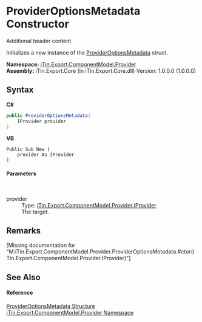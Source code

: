 # ProviderOptionsMetadata Constructor 
Additional header content 

Initializes a new instance of the <a href="T_iTin_Export_ComponentModel_Provider_ProviderOptionsMetadata">ProviderOptionsMetadata</a> struct.

**Namespace:**&nbsp;<a href="N_iTin_Export_ComponentModel_Provider">iTin.Export.ComponentModel.Provider</a><br />**Assembly:**&nbsp;iTin.Export.Core (in iTin.Export.Core.dll) Version: 1.0.0.0 (1.0.0.0)

## Syntax

**C#**<br />
``` C#
public ProviderOptionsMetadata(
	IProvider provider
)
```

**VB**<br />
``` VB
Public Sub New ( 
	provider As IProvider
)
```


#### Parameters
&nbsp;<dl><dt>provider</dt><dd>Type: <a href="T_iTin_Export_ComponentModel_Provider_IProvider">iTin.Export.ComponentModel.Provider.IProvider</a><br />The target.</dd></dl>

## Remarks
\[Missing <remarks> documentation for "M:iTin.Export.ComponentModel.Provider.ProviderOptionsMetadata.#ctor(iTin.Export.ComponentModel.Provider.IProvider)"\]

## See Also


#### Reference
<a href="T_iTin_Export_ComponentModel_Provider_ProviderOptionsMetadata">ProviderOptionsMetadata Structure</a><br /><a href="N_iTin_Export_ComponentModel_Provider">iTin.Export.ComponentModel.Provider Namespace</a><br />